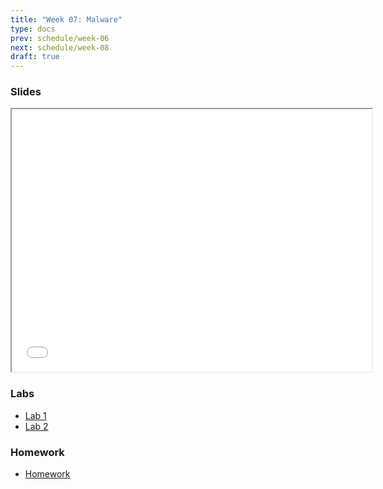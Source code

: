 ```yaml
---
title: "Week 07: Malware"
type: docs
prev: schedule/week-06
next: schedule/week-08
draft: true
---
```


### Slides

<iframe src="/404.html" width="576" height="420"></iframe>

### Labs

- [Lab 1](lab-1/)
- [Lab 2](lab-2/)

### Homework

- [Homework](hw/)
